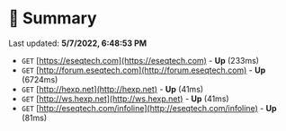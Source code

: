 # 📖 Summary
Last updated: **5/7/2022, 6:48:53 PM**

- `GET` [https://eseqtech.com](https://eseqtech.com) - **Up** (233ms)
- `GET` [http://forum.eseqtech.com](http://forum.eseqtech.com) - **Up** (6724ms)
- `GET` [http://hexp.net](http://hexp.net) - **Up** (41ms)
- `GET` [http://ws.hexp.net](http://ws.hexp.net) - **Up** (41ms)
- `GET` [http://eseqtech.com/infoline](http://eseqtech.com/infoline) - **Up** (81ms)
